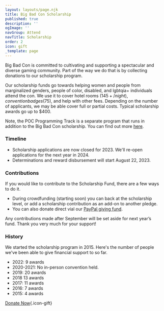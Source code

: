 ```yaml
---
layout: layouts/page.njk
title: Big Bad Con Scholarship
published: true
description: ''
ogImage: ''
navGroup: Attend
navTitle: Scholarship
order: 2
icon: gift
_template: page
---
```


Big Bad Con is committed to cultivating and supporting a spectacular and diverse gaming community. Part of the way we do that is by collecting donations to our scholarship program.

Our scholarship funds go towards helping women and people from marginalized genders, people of color, disabled, and lgbtqia+ individuals attend the con. We use it to cover hotel rooms ($145+/night), convention badges ($75), and help with other fees. Depending on the number of applicants, we may be able cover full or partial costs. Typical scholarship awards go up to $400.

Note, the POC Programming Track is a separate program that runs in addition to the Big Bad Con scholarship. You can find out more [here](https://www.bigbadcon.com/blog/poc-programming-at-big-bad-con-2023/).

### Timeline

* Scholarship applications are now closed for 2023. We'll re-open applications for the next year in 2024.
* Determinations and reward disbursement will start August 22, 2023.

### Contributions

If you would like to contribute to the Scholarship Fund, there are a few ways to do it.

* During crowdfunding (starting soon) you can back at the scholarship level, or add a scholarship contribution as an add-on to another pledge.
* You can also donate direct vial our [PayPal giving fund](https://www.paypal.com/us/fundraiser/charity/1653860).

Any contributions made after September will be set aside for next year’s fund. Thank you very much for your support!

### History

We started the scholarship program in 2015. Here's the number of people we've been able to give financial support to so far.

* 2022: 9 awards
* 2020-2021: No in-person convention held.
* 2019: 20 awards
* 2018 13 awards
* 2017: 11 awards
* 2016: 7 awards
* 2015: 4 awards

[Donate Now](https://www.paypal.com/us/fundraiser/charity/1653860){.icon-gift}
